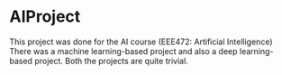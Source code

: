 # AIProject
This project was done for the AI course (EEE472: Artificial Intelligence) There was a machine learning-based project and also a deep learning-based project. Both the projects are quite trivial.  
